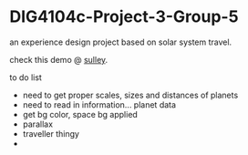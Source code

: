# DIG4104c-Project-3-Group-5


an experience design project based on solar system travel.


check this demo @ [sulley](http://sulley.cah.ucf.edu/~ty271781/dig4104c/DIG4104c-Project-Three-Group-5/).


to do list

- need to get proper scales, sizes and distances of planets
- need to read in information... planet data
- get bg color, space bg applied
- parallax
- traveller thingy
- 